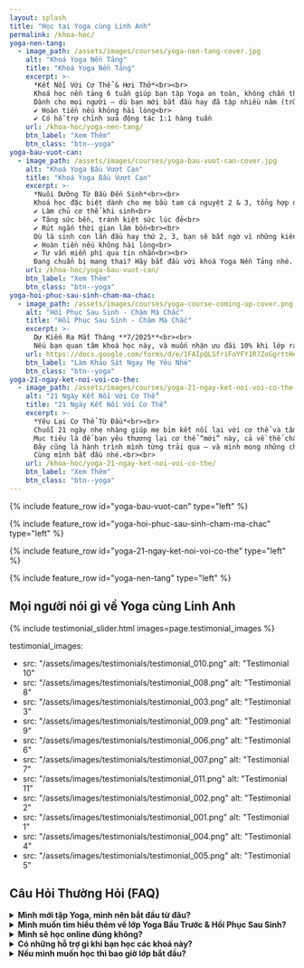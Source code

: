 ```yaml
---
layout: splash
title: "Học tại Yoga cùng Linh Anh"
permalink: /khoa-hoc/
yoga-nen-tang:
  - image_path: /assets/images/courses/yoga-nen-tang-cover.jpg
    alt: "Khoá Yoga Nền Tảng"
    title: "Khoá Yoga Nền Tảng"
    excerpt: >-
      *Kết Nối Với Cơ Thể & Hơi Thở*<br><br>
      Khoá học nền tảng 6 tuần giúp bạn tập Yoga an toàn, không chấn thương, đồng thời kết nối sâu với Thân – Tâm – Trí qua hơi thở và chuyển động.<br><br>
      Dành cho mọi người – dù bạn mới bắt đầu hay đã tập nhiều năm (trừ giáo viên Yoga). Khoá học giúp bạn hình thành thói quen thực hành, quản lý năng lượng và yêu bản thân đúng cách.<br><br>
      ✔️ Hoàn tiền nếu không hài lòng<br>
      ✔️ Có hỗ trợ chỉnh sửa động tác 1:1 hàng tuần
    url: /khoa-hoc/yoga-nen-tang/
    btn_label: "Xem Thêm"
    btn_class: "btn--yoga"
yoga-bau-vuot-can:
  - image_path: /assets/images/courses/yoga-bau-vuot-can-cover.jpg
    alt: "Khoá Yoga Bầu Vượt Cạn"
    title: "Khoá Yoga Bầu Vượt Cạn"
    excerpt: >-
      *Nuôi Dưỡng Từ Bầu Đến Sinh*<br><br>
      Khoá học đặc biệt dành cho mẹ bầu tam cá nguyệt 2 & 3, tổng hợp những kiến thức và bài tập hiệu quả nhưng ít được chia sẻ, giúp bạn:<br><br>
      ✔️ Làm chủ cơ thể khi sinh<br>
      ✔️ Tăng sức bền, tránh kiệt sức lúc đẻ<br>
      ✔️ Rút ngắn thời gian lâm bồn<br><br>
      Dù là sinh con lần đầu hay thứ 2, 3, bạn sẽ bất ngờ vì những kiến thức và bài tập cực kỳ hữu ích này.<br><br>
      ✔️ Hoàn tiền nếu không hài lòng<br>
      ✔️ Tư vấn miễn phí qua tin nhắn<br><br>
      Đang chuẩn bị mang thai? Hãy bắt đầu với khoá Yoga Nền Tảng nhé.
    url: /khoa-hoc/yoga-bau-vuot-can/
    btn_label: "Xem Thêm"
    btn_class: "btn--yoga"
yoga-hoi-phuc-sau-sinh-cham-ma-chac:
  - image_path: /assets/images/courses/yoga-course-coming-up-cover.png
    alt: "Hồi Phục Sau Sinh - Chậm Mà Chắc"
    title: "Hồi Phục Sau Sinh - Chậm Mà Chắc"
    excerpt: >-
      Dự Kiến Ra Mắt Tháng **7/2025**<br><br>
      Nếu bạn quan tâm khoá học này, và muốn nhận ưu đãi 10% khi lớp ra mắt, giúp mình làm khảo sát nhanh nhé.
    url: https://docs.google.com/forms/d/e/1FAIpQLSfriFoYFY1R7ZoGgrttHebYs5xGAxIupaIAY-EG4lEckeBUwQ/viewform
    btn_label: "Làm Khảo Sát Ngay Mẹ Yêu Nhé"
    btn_class: "btn--yoga"
yoga-21-ngay-ket-noi-voi-co-the:
  - image_path: /assets/images/courses/yoga-21-ngay-ket-noi-voi-co-the-cover.png
    alt: "21 Ngày Kết Nối Với Cơ Thể"
    title: "21 Ngày Kết Nối Với Cơ Thể"
    excerpt: >-
      *Yêu Lại Cơ Thể Từ Đầu*<br><br>
      Chuỗi 21 ngày nhẹ nhàng giúp mẹ bỉm kết nối lại với cơ thể và tâm trí sau sinh – đặc biệt phù hợp khi bạn đã sinh khoảng 4–5 tháng và đang cảm thấy xa lạ với chính mình.<br><br>
      Mục tiêu là để bạn yêu thương lại cơ thể “mới” này, cả về thể chất lẫn tinh thần.<br><br>
      Đây cũng là hành trình mình từng trải qua – và mình mong những chia sẻ trong khoá học sẽ giúp bạn cảm thấy bớt đơn độc hơn. Khi phụ nữ đồng hành cùng nhau, chúng ta luôn mạnh mẽ hơn.<br><br>
      Cùng mình bắt đầu nhé.<br><br>
    url: /khoa-hoc/yoga-21-ngay-ket-noi-voi-co-the/
    btn_label: "Xem Thêm"
    btn_class: "btn--yoga"
---
```


{% include feature_row id="yoga-bau-vuot-can" type="left" %}

{% include feature_row id="yoga-hoi-phuc-sau-sinh-cham-ma-chac" type="left" %}

{% include feature_row id="yoga-21-ngay-ket-noi-voi-co-the" type="left" %}

{% include feature_row id="yoga-nen-tang" type="left" %}


## Mọi người nói gì về Yoga cùng Linh Anh

{% include testimonial_slider.html images=page.testimonial_images %}

testimonial_images:
  - src: "/assets/images/testimonials/testimonial_010.png"
    alt: "Testimonial 10"
  - src: "/assets/images/testimonials/testimonial_008.png"
    alt: "Testimonial 8"
  - src: "/assets/images/testimonials/testimonial_003.png"
    alt: "Testimonial 3"
  - src: "/assets/images/testimonials/testimonial_009.png"
    alt: "Testimonial 9"
  - src: "/assets/images/testimonials/testimonial_006.png"
    alt: "Testimonial 6"
  - src: "/assets/images/testimonials/testimonial_007.png"
    alt: "Testimonial 7"
  - src: "/assets/images/testimonials/testimonial_011.png"
    alt: "Testimonial 11"
  - src: "/assets/images/testimonials/testimonial_002.png"
    alt: "Testimonial 2"
  - src: "/assets/images/testimonials/testimonial_001.png"
    alt: "Testimonial 1"
  - src: "/assets/images/testimonials/testimonial_004.png"
    alt: "Testimonial 4"
  - src: "/assets/images/testimonials/testimonial_005.png"
    alt: "Testimonial 5"

## Câu Hỏi Thường Hỏi (FAQ)

 <details>
        <summary><strong>Mình mới tập Yoga, mình nên bắt đầu từ đâu?</strong></summary>
     <ul>
   <p>Nếu bạn mới tập Yoga, và chưa có nền tảng vững chắc tập thế nào để an toàn, không bị chấn thương, mình sẽ khuyến khích bạn tham khảo khoá Yoga nền tảng.</p>
            <li>Khoá sẽ cho bạn 1 nền tảng Yoga vững chắc để tránh những chấn thương không cần thiết như thoái hoá cột sống cổ, thoái hoá cột sống lưng, đau khớp đầu gối, chấn thương cổ tay ....</li>
            <li>Cho bạn nào thực sự tạo dựng nền tảng Yoga chắc chắn để khoẻ nhưng trên hết không bị chấn thương cổ tay, lưng, cổ, chân, đầu gối . vvv.</li>
            <li>Ngoài ra, lớp cũng giúp bạn bắt đầu tập thở - 1 trong những điều nhiều lớp Yoga bỏ qua nhưng cực kỳ quan trọng, nó như xây ngôi nhà mà thiếu cái "móng nhà" í. Bạn có thể tham khảo thêm thông tin lớp tại <a href="https://yogacunglinhanh.com/khoa-hoc/yoga-nen-tang/" target="_blank">https://yogacunglinhanh.com/khoa-hoc/yoga-nen-tang/</a>.</li>
        </ul>
    </details>

  <details>
        <summary><strong>Mình muốn tìm hiểu thêm về lớp Yoga Bầu Trước & Hồi Phục Sau Sinh?</strong></summary>
    <ul>    
    <p>Tuỳ tình trạng cơ thể của mẹ bầu, và bạn đã sinh xong bao lâu, mình có những khoá khác nhau để giúp mẹ trau dồi sức khoẻ cho bản thân, và hồi phục sau sinh an toàn và hiệu quả</p>
            <li>Bạn có thể tham khảo thông tin lớp ở trên & tham gia nhóm cộng đồng Yoga Bầu & Hồi Phục Sau Sinh Cùng Linh Anh <a href="https://www.facebook.com/groups/yogabau.linhanh" target="_blank">https://www.facebook.com/groups/yogabau.linhanh</a></li>
            <li>Ngoài ra, bạn cũng có thể tham khảo 2 playlist YouTube mình đã tạo dựng cho mẹ bầu & mẹ sau sinh, để hiểu thêm về cách dạy của mình.</li>
            <li>Bí Quyết Sinh Nở Dễ Dàng: <a href="https://www.youtube.com/playlist?list=PL-U5o45t3xZgy_-zVaA288VzX6DaCRHpg" target="_blank">https://www.youtube.com/playlist?list=PL-U5o45t3xZgy_-zVaA288VzX6DaCRHpg</a></li>
            <li>Bí Quyết Hồi Phục An Toàn Cho Mẹ Sinh Thường & Sinh Mổ: <a href="https://www.youtube.com/playlist?list=PL-U5o45t3xZgxNxLBojt2-R2IX8CCU9T9" target="_blank">https://www.youtube.com/playlist?list=PL-U5o45t3xZgxNxLBojt2-R2IX8CCU9T9</a></li>
        </ul>
  </details>

  <details>
        <summary><strong>Mình sẽ học online đúng không?</strong></summary>
        <ul>
        <p>Đúng vậy!! Bạn, máy tính yêu thương của bạn, và Yoga ☺️</p>
        <ul>
  </details>

  <details>
        <summary><strong>Có những hỗ trợ gì khi bạn học các khoá này?</strong></summary>
        <ul>
            <li>Trong lúc học, bạn có thể comment hỏi bất cứ câu hỏi gì ở ngay trong các video, mình sẽ trả lời kỹ càng cho bạn.</li>
            <li>Ngoài ra, tuỳ vào gói bạn mua từng khoá, mình cũng sẽ giúp chỉnh sửa 1:1 và hỗ trợ qua chat Facebook/Zalo hàng tuần. Tất cả các khoá luôn có cam kết hoàn tiền nếu cảm thấy không hài lòng ☺️</li>
        </ul>
  </details>

  <details>
        <summary><strong>Nếu mình muốn học thì bao giờ lớp bắt đầu?</strong></summary>
        <ul>
        <p>Bạn có thể bắt đầu bất cứ lúc nào bạn sẵn sàng! Tuy nhiên nếu bạn là mẹ bầu, sau sinh hay có bất cứ chấn thương nào, hãy nhắn tin cho mình để được tư vấn lộ trình chỉnh sửa riêng cho bạn nhé</p>
        <ul>
  </details>
